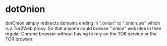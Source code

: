 # dotOnion
dotOnion simply redirects domains ending in ".onion" to ".onion.ws" which is a Tor2Web proxy. So that anyone could browse ".onion" websites in their regular Chrome browser without having to rely on the TOR service or the TOR browser.
